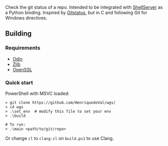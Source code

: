 Check the git status of a repo. Intended to be integrated with
[ShellServer](https://github.com/HenriquedoVal/Shellserver/) as a Python
binding. Inspired by [Gitstatus](https://github.com/romkatv/gitstatus), but
in C and following Git for Windows directives.

## Building

### Requirements
- [Odin](http://odin-lang.org/)
- [Zlib](zlib.net)
- [OpenSSL](https://openssl.org)

### Quick start

PowerShell with MSVC loaded:
~~~
> git clone https://github.com/HenriquedoVal/wgs/
> cd wgs
> .\set_env  # modify this file to set your env
> .\build

# To run:
> .\main <path/to/git/repo>
~~~

Or change `cl` to `clang-cl` on `build.ps1` to use Clang.

